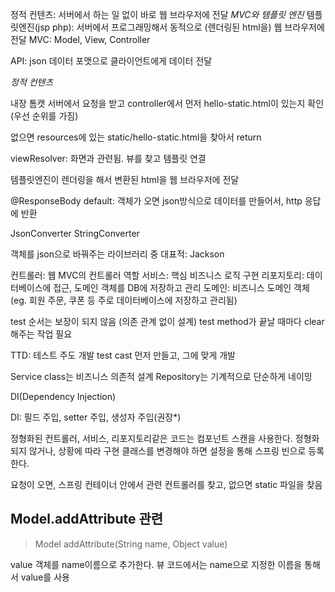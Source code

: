 정적 컨텐츠: 서버에서 하는 일 없이 바로 웹 브라우저에 전달
*MVC와 템플릿 엔진*
템플릿엔진(jsp php): 서버에서 프로그래밍해서 동적으로 (렌더링된 html을) 웹 브라우저에 전달
MVC: Model, View, Controller

API: json 데이터 포맷으로 클라이언트에게 데이터 전달


*정적 컨텐츠*

내장 톰캣 서버에서 요청을 받고 controller에서 먼저 hello-static.html이 있는지 확인(우선 순위를 가짐)

없으면 resources에 있는 static/hello-static.html을 찾아서 return

viewResolver: 화면과 관련됨. 뷰를 찾고 템플릿 연결

템플릿엔진이 렌더링을 해서 변환된 html을 웹 브라우저에 전달



@ResponseBody
default: 객체가 오면 json방식으로 데이터를 만들어서, http 응답에 반환

JsonConverter StringConverter

객체를 json으로 바꿔주는 라이브러리 중 대표적: Jackson





컨트롤러: 웹 MVC의 컨트롤러 역할
서비스: 핵심 비즈니스 로직 구현
리포지토리: 데이터베이스에 접근, 도메인 객체를 DB에 저장하고 관리
도메인: 비즈니스 도메인 객체 (eg. 회원 주문, 쿠폰 등 주로 데이터베이스에 저장하고 관리됨)


test 순서는 보장이 되지 않음 (의존 관계 없이 설계)
 test method가 끝날 때마다 clear해주는 작업 필요

TTD: 테스트 주도 개발
test cast 먼저 만들고, 그에 맞게 개발


Service class는 비즈니스 의존적 설계
Repository는 기계적으로 단순하게 네이밍

DI(Dependency Injection)

DI: 필드 주입, setter 주입, 생성자 주입(권장*)

정형화된 컨트롤러, 서비스, 리포지토리같은 코드는 컴포넌트 스캔을 사용한다.
정형화되지 않거나, 상황에 따라 구현 클래스를 변경해야 하면 설정을 통해 스프링 빈으로 등록한다.


요청이 오면, 스프링 컨테이너 안에서 관련 컨트롤러를 찾고, 없으면 static 파일을 찾음

## Model.addAttribute 관련

> Model addAttribute(String name, Object value)

value 객체를 name이름으로 추가한다.
뷰 코드에서는 name으로 지정한 이름을 통해서 value를 사용

